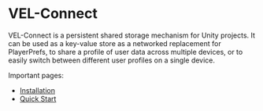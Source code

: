 # VEL-Connect

VEL-Connect is a persistent shared storage mechanism for Unity projects. It can be used as a key-value store as a networked replacement for PlayerPrefs, to share a profile of user data across multiple devices, or to easily switch between different user profiles on a single device.

Important pages:

- [Installation](/installation)
- [Quick Start](/quick-start)